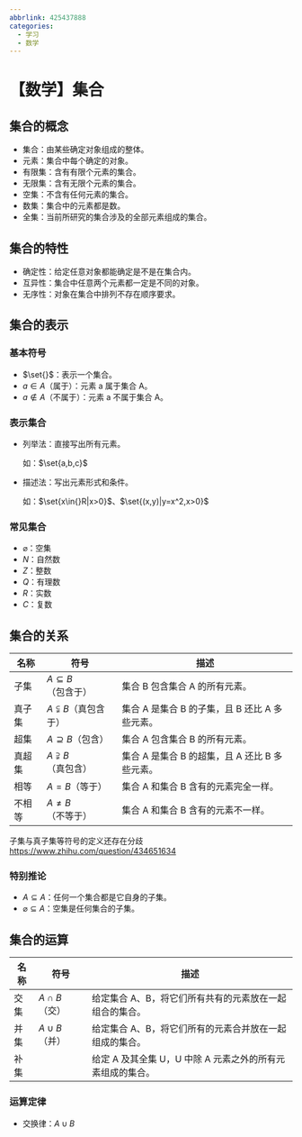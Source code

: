 ```yaml
---
abbrlink: 425437888
categories:
  - 学习
  - 数学
---
```


# 【数学】集合

## 集合的概念

- 集合：由某些确定对象组成的整体。
- 元素：集合中每个确定的对象。
- 有限集：含有有限个元素的集合。
- 无限集：含有无限个元素的集合。
- 空集：不含有任何元素的集合。
- 数集：集合中的元素都是数。
- 全集：当前所研究的集合涉及的全部元素组成的集合。

## 集合的特性

- 确定性：给定任意对象都能确定是不是在集合内。
- 互异性：集合中任意两个元素都一定是不同的对象。
- 无序性：对象在集合中排列不存在顺序要求。

## 集合的表示

### 基本符号

- $\set{}$：表示一个集合。
- $a\in{}A$（属于）：元素 a 属于集合 A。
- $a\notin{}A$（不属于）：元素 a 不属于集合 A。

### 表示集合

- 列举法：直接写出所有元素。

  如：$\set{a,b,c}$

- 描述法：写出元素形式和条件。

  如：$\set{x\in{}R|x>0}$、$\set{(x,y)|y=x^2,x>0}$

### 常见集合

- $\varnothing{}$：空集
- $N$：自然数
- $Z$：整数
- $Q$：有理数
- $R$：实数
- $C$：复数

## 集合的关系

| 名称   | 符号                          | 描述                                           |
| ------ | ----------------------------- | ---------------------------------------------- |
| 子集   | $A\subseteq{}B$（包含于）     | 集合 B 包含集合 A 的所有元素。                 |
| 真子集 | $A\subsetneqq{}B$（真包含于） | 集合 A 是集合 B 的子集，且 B 还比 A 多些元素。 |
| 超集   | $A\supseteq{}B$（包含）       | 集合 A 包含集合 B 的所有元素。                 |
| 真超集 | $A\supsetneqq{}B$（真包含）   | 集合 A 是集合 B 的超集，且 A 还比 B 多些元素。 |
| 相等   | $A=B$（等于）                 | 集合 A 和集合 B 含有的元素完全一样。           |
| 不相等 | $A\not={}B$（不等于）         | 集合 A 和集合 B 含有的元素不一样。             |

子集与真子集等符号的定义还存在分歧  
https://www.zhihu.com/question/434651634

### 特别推论

- $A\subseteq{}A$：任何一个集合都是它自身的子集。
- $\varnothing{}\subseteq{}A$：空集是任何集合的子集。

## 集合的运算

| 名称 | 符号             | 描述                                                       |
| ---- | ---------------- | ---------------------------------------------------------- |
| 交集 | $A\cap{}B$（交） | 给定集合 A、B，将它们所有共有的元素放在一起组合的集合。    |
| 并集 | $A\cup{}B$（并） | 给定集合 A、B，将它们所有的元素合并放在一起组成的集合。    |
| 补集 |                  | 给定 A 及其全集 U，U 中除 A 元素之外的所有元素组成的集合。 |

### 运算定律

- 交换律：$A\cup{}B$
